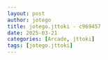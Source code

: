 ```yaml
---
layout: post
author: jotego
title: jotego.jttoki - c969457
date: 2025-03-21
categories: [Arcade, jttoki]
tags: [jotego.jttoki]
---
```


